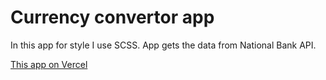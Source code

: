 # Currency convertor app

In this app for style I use SCSS. App gets the data from National Bank API.

[This app on Vercel](https://todo-hhsash.vercel.app/)
